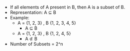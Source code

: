 - If all elements of A present in B, then A is a subset of B.
-  Representation: A ⊆ B
- Example: 
	-  A = {1, 2, 3} , B {1, 2, 3, 4, 5}
		- A ⊆ B
	-  A = {1, 2, 3} , B {1, 2, 4, 5}
		- A ⊄ B
- Number of Subsets = 2^n